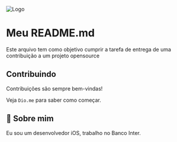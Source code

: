 
![Logo](https://w7.pngwing.com/pngs/158/706/png-transparent-mobile-app-development-apple-apple-angle-development-mobile-app-development.png)


# Meu README.md

Este arquivo tem como objetivo cumprir a tarefa de entrega de uma contribuição a um projeto opensource


## Contribuindo

Contribuições são sempre bem-vindas!

Veja `Dio.me` para saber como começar.


## 🚀 Sobre mim
Eu sou um desenvolvedor iOS, trabalho no Banco Inter.